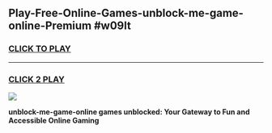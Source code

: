 
## Play-Free-Online-Games-unblock-me-game-online-Premium #w09lt
<h3>
<a href="https://premium.freeplayer.one?title=unblock-me-game-online&ref=8M">CLICK TO PLAY</a></h3>
<hr>

<h3>
<a href="https://premium.freeplayer.one?title=unblock-me-game-online&ref=8M">CLICK 2 PLAY</a>
  
</h3>

<a href="https://premium.freeplayer.one?title=unblock-me-game-online&ref=8M"><img src="https://clearcache.store/games.png"></a>


**unblock-me-game-online games unblocked: Your Gateway to Fun and Accessible Online Gaming**
